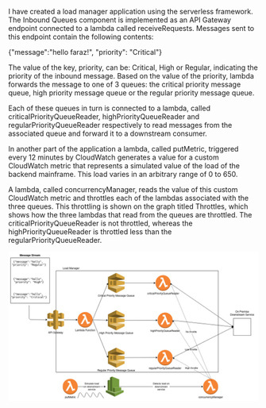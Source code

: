 I have created a load manager application using the serverless framework. The Inbound Queues component is implemented as an API Gateway endpoint connected to a lambda called receiveRequests. Messages sent to this endpoint contain the following contents:

{"message":"hello faraz!", "priority": "Critical"}

The value of the key, priority, can be: Critical, High or Regular, indicating the priority of the inbound message. Based on the value of the priority, lambda forwards the message to one of 3 queues: the critical priority message queue, high priority message queue or the regular priority message queue.

Each of these queues in turn is connected to a lambda, called criticalPriorityQueueReader, highPriorityQueueReader and regularPriorityQueueReader respectively to read messages from the associated queue and forward it to a downstream consumer.

In another part of the application a lambda, called putMetric, triggered every 12 minutes by CloudWatch generates a value for a custom CloudWatch metric that represents a simulated value of the load of the backend mainframe. This load varies in an arbitrary range of 0 to 650.

A lambda, called concurrencyManager, reads the value of this custom CloudWatch metric and throttles each of the lambdas associated with the three queues. This throttling is shown on the graph titled Throttles, which shows how the three lambdas that read from the queues are throttled. The criticalPriorityQueueReader is not throttled, whereas the highPriorityQueueReader is throttled less than the regularPriorityQueueReader.

![Diagram](Load_Manager.jpg)
